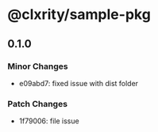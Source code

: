 # @clxrity/sample-pkg

## 0.1.0

### Minor Changes

- e09abd7: fixed issue with dist folder

### Patch Changes

- 1f79006: file issue
